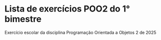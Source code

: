 # Lista de exercícios POO2 do 1° bimestre
Exercício escolar da disciplina Programação Orientada a Objetos 2 de 2025
